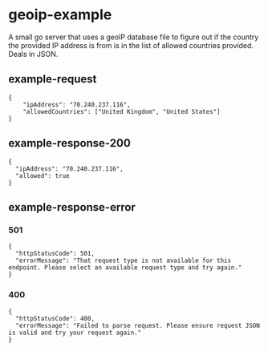 # geoip-example
A small go server that uses a geoIP database file to figure out if the country the provided IP address is from is in the list of allowed countries provided. Deals in JSON.

## example-request
```
{
	"ipAddress": "70.240.237.116",
	"allowedCountries": ["United Kingdom", "United States"]
}
```

## example-response-200
```
{
  "ipAddress": "70.240.237.116",
  "allowed": true
}
```

## example-response-error
### 501
```
{
  "httpStatusCode": 501,
  "errorMessage": "That request type is not available for this endpoint. Please select an available request type and try again."
}
```

### 400
```
{
  "httpStatusCode": 400,
  "errorMessage": "Failed to parse request. Please ensure request JSON is valid and try your request again."
}
```
